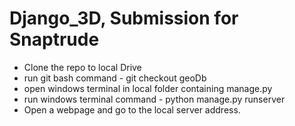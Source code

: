 # Django_3D, Submission for Snaptrude

- Clone the repo to local Drive
- run git bash command - git checkout geoDb
- open windows terminal in local folder containing manage.py 
- run windows terminal command - python manage.py runserver
- Open a webpage and go to the local server address.
